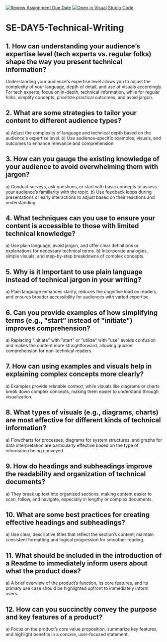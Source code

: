 [![Review Assignment Due Date](https://classroom.github.com/assets/deadline-readme-button-22041afd0340ce965d47ae6ef1cefeee28c7c493a6346c4f15d667ab976d596c.svg)](https://classroom.github.com/a/zsAR-pyY)
[![Open in Visual Studio Code](https://classroom.github.com/assets/open-in-vscode-2e0aaae1b6195c2367325f4f02e2d04e9abb55f0b24a779b69b11b9e10269abc.svg)](https://classroom.github.com/online_ide?assignment_repo_id=16140625&assignment_repo_type=AssignmentRepo)
# SE-DAY5-Technical-Writing
## 1. How can understanding your audience’s expertise level (tech experts vs. regular folks) shape the way you present technical information?
Understanding your audience's expertise level allows you to adjust the complexity of your language, depth of detail, and use of visuals accordingly. For tech experts, focus on in-depth, technical information, while for regular folks, simplify concepts, prioritize practical outcomes, and avoid jargon.

## 2. What are some strategies to tailor your content to different audience types?
a) Adjust the complexity of language and technical depth based on the audience's expertise level.
b) Use audience-specific examples, visuals, and outcomes to enhance relevance and comprehension.

## 3. How can you gauge the existing knowledge of your audience to avoid overwhelming them with jargon?
a) Conduct surveys, ask questions, or start with basic concepts to assess your audience’s familiarity with the topic.
b) Use feedback loops during presentations or early interactions to adjust based on their reactions and understanding.

## 4. What techniques can you use to ensure your content is accessible to those with limited technical knowledge?
a) Use plain language, avoid jargon, and offer clear definitions or explanations for necessary technical terms.
b) Incorporate analogies, simple visuals, and step-by-step breakdowns of complex concepts.

## 5. Why is it important to use plain language instead of technical jargon in your writing?
a) Plain language enhances clarity, reduces the cognitive load on readers, and ensures broader accessibility for audiences with varied expertise.

## 6. Can you provide examples of how simplifying terms (e.g., "start" instead of "initiate") improves comprehension?
a) Replacing "initiate" with "start" or "utilize" with "use" avoids confusion and makes the content more straightforward, allowing quicker comprehension for non-technical readers.

## 7. How can using examples and visuals help in explaining complex concepts more clearly?
a) Examples provide relatable context, while visuals like diagrams or charts break down complex concepts, making them easier to understand through visualization.

## 8. What types of visuals (e.g., diagrams, charts) are most effective for different kinds of technical information?
a) Flowcharts for processes, diagrams for system structures, and graphs for data interpretation are particularly effective based on the type of information being conveyed.

## 9. How do headings and subheadings improve the readability and organization of technical documents?
a) They break up text into organized sections, making content easier to scan, follow, and navigate, especially in lengthy or complex documents.

## 10. What are some best practices for creating effective headings and subheadings?
a) Use clear, descriptive titles that reflect the section’s content; maintain consistent formatting and logical progression for smoother reading.

## 11. What should be included in the introduction of a Readme to immediately inform users about what the product does?
a) A brief overview of the product’s function, its core features, and its primary use case should be highlighted upfront to immediately inform users.

## 12. How can you succinctly convey the purpose and key features of a product?
a) Focus on the product’s core value proposition, summarize key features, and highlight benefits in a concise, user-focused statement.
